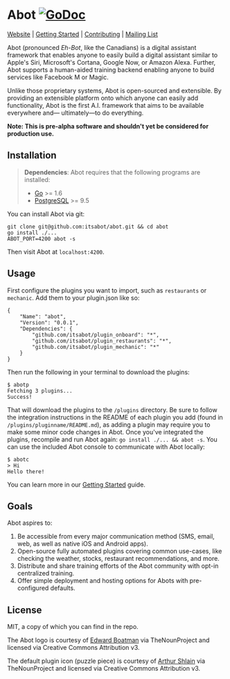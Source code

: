 # Abot [![GoDoc](https://godoc.org/github.com/itsabot/abot?status.svg)](https://godoc.org/github.com/itsabot/abot)

[Website](https://www.itsabot.org) | [Getting Started](https://github.com/itsabot/abot/wiki/Getting-Started) | [Contributing](https://github.com/itsabot/abot/wiki/How-to-Contribute) | [Mailing List](https://groups.google.com/forum/#!forum/abot-discussion)
 
Abot (pronounced *Eh-Bot*, like the Canadians) is a digital assistant framework
that enables anyone to easily build a digital assistant similar to Apple's Siri,
Microsoft's Cortana, Google Now, or Amazon Alexa. Further, Abot supports a
human-aided training backend enabling anyone to build services like Facebook M
or Magic.

Unlike those proprietary systems, Abot is open-sourced and extensible. By
providing an extensible platform onto which anyone can easily add functionality,
Abot is the first A.I. framework that aims to be available everywhere and—
ultimately—to do everything.

**Note: This is pre-alpha software and shouldn't yet be considered for
production use.**

## Installation

> **Dependencies**: Abot requires that the following programs are installed:
>
> * [Go](https://golang.org/dl/) >= 1.6
> * [PostgreSQL](http://www.postgresql.org/download/) >= 9.5

You can install Abot via git:

```
git clone git@github.com:itsabot/abot.git && cd abot
go install ./...
ABOT_PORT=4200 abot -s
```

Then visit Abot at `localhost:4200`.

## Usage

First configure the plugins you want to import, such as `restaurants` or
`mechanic`. Add them to your plugin.json like so:

```
{
	"Name": "abot",
	"Version": "0.0.1",
	"Dependencies": {
		"github.com/itsabot/plugin_onboard": "*",
		"github.com/itsabot/plugin_restaurants": "*",
		"github.com/itsabot/plugin_mechanic": "*"
	}
}
```

Then run the following in your terminal to download the plugins:

```
$ abotp
Fetching 3 plugins...
Success!
```

That will download the plugins to the `/plugins` directory. Be sure to follow
the integration instructions in the README of each plugin you add (found in
`/plugins/pluginname/README.md`), as adding a plugin may require you to make some
minor code changes in Abot. Once you've integrated the plugins, recompile and
run Abot again: `go install ./... && abot -s`. You can use the included Abot
console to communicate with Abot locally:

```
$ abotc
> Hi
Hello there!
```

You can learn more in our
[Getting Started](https://github.com/itsabot/abot/wiki/Getting-Started) guide.

## Goals

Abot aspires to:

1. Be accessible from every major communication method (SMS, email, web, as well
as native iOS and Android apps).
1. Open-source fully automated plugins covering common use-cases, like checking
the weather, stocks, restaurant recommendations, and more.
1. Distribute and share training efforts of the Abot community with opt-in
centralized training.
1. Offer simple deployment and hosting options for Abots with pre-configured
defaults.

## License

MIT, a copy of which you can find in the repo.

The Abot logo is courtesy of
[Edward Boatman](https://thenounproject.com/edward/) via TheNounProject and
licensed via Creative Commons Attribution v3.

The default plugin icon (puzzle piece) is courtesy of
[Arthur Shlain](https://thenounproject.com/ArtZ91/) via TheNounProject and
licensed via Creative Commons Attribution v3.
